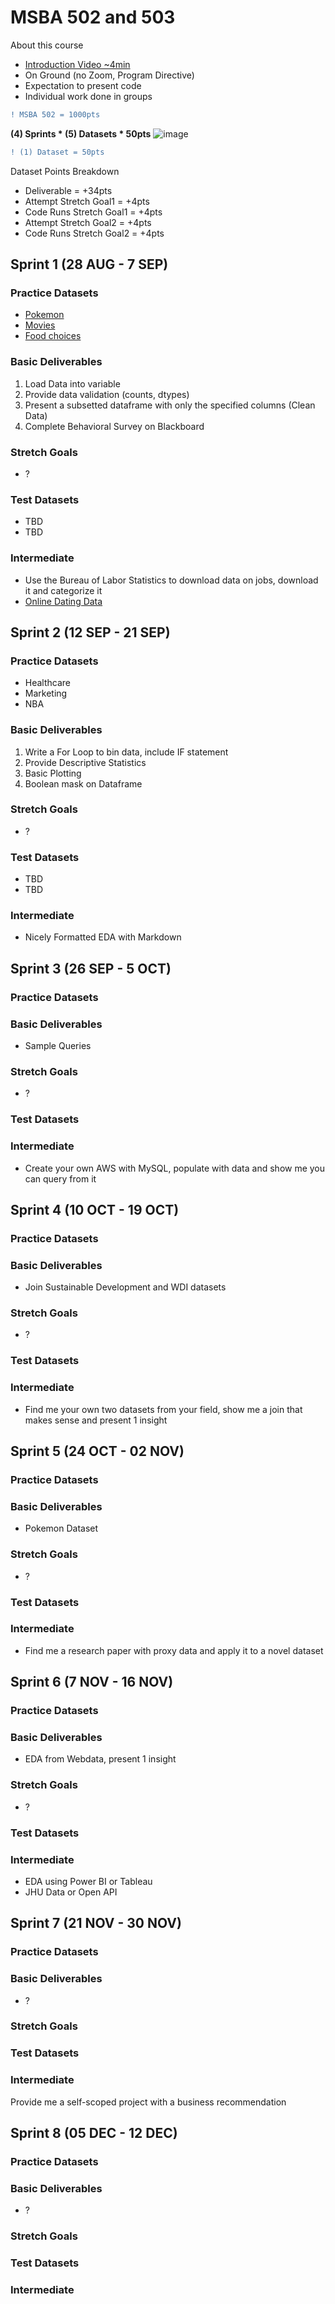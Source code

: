 # MSBA 502 and 503

About this course
- [Introduction Video ~4min](https://youtu.be/yyQPr18SAAs)
- On Ground (no Zoom, Program Directive)
- Expectation to present code
- Individual work done in groups


```diff
! MSBA 502 = 1000pts 
```

**(4) Sprints * (5) Datasets * 50pts**
![image](https://github.com/torero619/MSBA502/assets/86495415/a0ed22c2-6279-4a14-bfc3-42054276dd30)



```diff
! (1) Dataset = 50pts
```

Dataset Points Breakdown

- Deliverable = +34pts
- Attempt Stretch Goal1 = +4pts
- Code Runs Stretch Goal1 = +4pts
- Attempt Stretch Goal2 = +4pts
- Code Runs Stretch Goal2 = +4pts


## Sprint 1 (28 AUG - 7 SEP)

### Practice Datasets
- [Pokemon](https://github.com/torero619/MSBA502/blob/main/Data/pokemon_data.csv)
- [Movies](https://www.kaggle.com/datasets/bharatnatrayn/movies-dataset-for-feature-extracion-prediction?select=movies.csv)
- [Food choices](https://www.kaggle.com/datasets/borapajo/food-choices?select=food_coded.csv)

### Basic Deliverables
1. Load Data into variable
2. Provide data validation (counts, dtypes)
3. Present a subsetted dataframe with only the specified columns (Clean Data)
4. Complete Behavioral Survey on Blackboard

### Stretch Goals
- ?

### Test Datasets
- TBD
- TBD

### Intermediate

* Use the Bureau of Labor Statistics to download data on jobs, download it and categorize it
* [Online Dating Data](https://www.reddit.com/r/datasets/comments/fiowrn/any_datasets_on_dating_andor_online_dating/)

## Sprint 2 (12 SEP - 21 SEP)

### Practice Datasets
- Healthcare
- Marketing
- NBA
  
### Basic Deliverables
1. Write a For Loop to bin data, include IF statement
2. Provide Descriptive Statistics
3. Basic Plotting
4. Boolean mask on Dataframe

### Stretch Goals
- ?

### Test Datasets
- TBD
- TBD
  
### Intermediate
* Nicely Formatted EDA with Markdown

## Sprint 3 (26 SEP - 5 OCT)

### Practice Datasets

### Basic Deliverables
* Sample Queries

### Stretch Goals
- ?

### Test Datasets

### Intermediate
* Create your own AWS with MySQL, populate with data and show me you can query from it

## Sprint 4 (10 OCT - 19 OCT)

### Practice Datasets

### Basic Deliverables
* Join Sustainable Development and WDI datasets

### Stretch Goals
- ?

### Test Datasets

### Intermediate
* Find me your own two datasets from your field, show me a join that makes sense and present 1 insight

## Sprint 5 (24 OCT - 02 NOV)

### Practice Datasets

### Basic Deliverables
* Pokemon Dataset

### Stretch Goals
- ?

### Test Datasets

### Intermediate
* Find me a research paper with proxy data and apply it to a novel dataset

## Sprint 6 (7 NOV - 16 NOV)

### Practice Datasets

### Basic Deliverables
* EDA from Webdata, present 1 insight

### Stretch Goals
- ?

### Test Datasets

### Intermediate
* EDA using Power BI or Tableau
* JHU Data or Open API

## Sprint 7 (21 NOV - 30 NOV)

### Practice Datasets

### Basic Deliverables
- ?

### Stretch Goals

### Test Datasets

### Intermediate
Provide me a self-scoped project with a business recommendation

## Sprint 8 (05 DEC - 12 DEC)

### Practice Datasets

### Basic Deliverables
- ?

### Stretch Goals

### Test Datasets

### Intermediate
